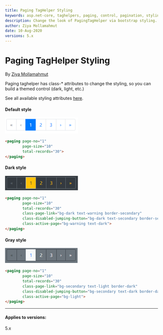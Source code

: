 ```yaml
---
title: Paging TagHelper Styling
keywords: asp.net-core, taghelpers, paging, control, pagination, styling
description: Change the look of PagingTagHelper via bootstrap styling.
author: Ziya Mollamahmut
date: 10-Aug-2020
versions: 5.x
---
```


# Paging TagHelper Styling

By [Ziya Mollamahmut](https://github.com/LazZiya)

Paging taghelper has class-* attributes to change the styling, so you can build a themed control (dark, light, etc.)

See all available styling attributes [here][0].

#### Default style

![PagingTagHelper Default Theme][1]

````html
<paging page-no="1"
        page-size="10"
        total-records="30">
</paging>
````

#### Dark style

![PagingTagHelper Dark Theme][2]

````html
<paging page-no="1"
        page-size="10"
        total-records="30"
        class-page-link="bg-dark text-warning border-secondary"
        class-disabled-jumping-button="bg-dark text-secondary border-secondary"
        class-active-page="bg-warning text-dark">
</paging>
````

#### Gray style

![PagingTagHelper Gray Theme][3]

````html
<paging page-no="1"
        page-size="10"
        total-records="30"
        class-page-link="bg-secondary text-light border-dark"
        class-disabled-jumping-button="bg-secondary text-dark border-dark"
        class-active-page="bg-light">
</paging>
````

---

#### Applies to versions:
5.x

[0]:Paging-TagHelper-Attributes.md#styling-attributes
[1]:https://github.com/LazZiya/Docs/raw/master/images/LazZiya.TagHelpers/paging-tag-helper-default.PNG
[2]:https://github.com/LazZiya/Docs/raw/master/images/LazZiya.TagHelpers/paging-tag-helper-dark.PNG
[3]:https://github.com/LazZiya/Docs/raw/master/images/LazZiya.TagHelpers/paging-tag-helper-gray.PNG